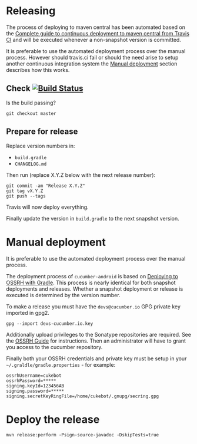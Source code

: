 Releasing
=========

The process of deploying to maven central has been automated based on 
the [Complete guide to continuous deployment to maven central from Travis CI](http://www.debonair.io/post/maven-cd/)
and will be executed whenever a non-snapshot version is committed.

It is preferable to use the automated deployment process over the manual process. However should travis.ci fail or should the 
need arise to setup another continuous integration system the [Manual deployment](#manual-deployment) section 
describes how this works.

## Check [![Build Status](https://travis-ci.org/cucumber/cucumber-android.svg?branch=master)](https://travis-ci.org/cucumber/cucumber-android) ##

Is the build passing?

```
git checkout master
```

## Prepare for release ##

Replace version numbers in:

* `build.gradle`
* `CHANGELOG.md`

Then run (replace X.Y.Z below with the next release number): 

```
git commit -am "Release X.Y.Z"
git tag vX.Y.Z
git push --tags
```
Travis will now deploy everything.

Finally update the version in `build.gradle` to the next snapshot version.



# Manual deployment #

It is preferable to use the automated deployment process over the manual process.

The deployment process of `cucumber-android` is based on 
[Deploying to OSSRH with Gradle](https://central.sonatype.org/pages/gradle.html).
This process is nearly identical for both snapshot deployments and releases. Whether a snapshot 
deployment or release is executed is determined by the version number.

To make a release you must have the `devs@cucumber.io` GPG private key imported in gpg2.

```
gpg --import devs-cucumber.io.key
```

Additionally upload privileges to the Sonatype repositories are required. See the 
[OSSRH Guide](http://central.sonatype.org/pages/ossrh-guide.html) for instructions. Then an 
administrator will have to grant you access to the cucumber repository.

Finally both your OSSRH credentials and private key must be setup in your `~/.graldle/gradle.properties` - 
for example:

```
ossrhUsername=cukebot
ossrhPassword=*****
signing.keyId=123456AB
signing.password=*****
signing.secretKeyRingFile=/home/cukebot/.gnupg/secring.gpg
```


# Deploy the release #

```
mvn release:perform -Psign-source-javadoc -DskipTests=true
```
